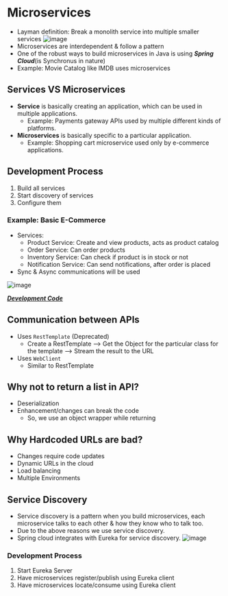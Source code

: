 # Microservices
- Layman definition: Break a monolith service into multiple smaller services
    ![image](https://user-images.githubusercontent.com/60386381/199781905-87f87246-98c3-4c02-8960-d35dadb6edc1.png)
- Microservices are interdependent & follow a pattern
- One of the robust ways to build microservices in Java is using ***Spring Cloud***(is Synchronus in nature)
- Example: Movie Catalog like IMDB uses microservices

## Services VS Microservices
- **Service** is basically creating an application, which can be used in multiple applications.
    - Example: Payments gateway APIs used by multiple different kinds of platforms.
- **Microservices** is basically specific to a particular application.
    - Example: Shopping cart microservice used only by e-commerce applications.

## Development Process

1. Build all services
2. Start discovery of services
3. Configure them

### Example: Basic E-Commerce
- Services:
    - Product Service: Create and view products, acts as product catalog
    - Order Service: Can order products
    - Inventory Service: Can check if product is in stock or not
    - Notification Service: Can send notifications, after order is placed
- Sync & Async communications will be used

![image](https://user-images.githubusercontent.com/60386381/203799007-c24a5a48-5127-4412-86ae-4660e3ef4f24.png)

***[Development Code](./microservice-example/)*** 

## Communication between APIs
- Uses `RestTemplate` (Deprecated)
    - Create a RestTemplate --> Get the Object for the particular class for the template --> Stream the result to the URL
- Uses `WebClient`
    - Similar to RestTemplate

## Why not to return a list in API?
- Deserialization
- Enhancement/changes can break the code
    - So, we use an object wrapper while returning

## Why Hardcoded URLs are bad?
- Changes require code updates
- Dynamic URLs in the cloud
- Load balancing
- Multiple Environments

## Service Discovery
- Service discovery is a pattern when you build microservices, each microservice talks to each other & how they know who to talk too.
- Due to the above reasons we use service discovery.
- Spring cloud integrates with Eureka for service discovery.
![image](https://user-images.githubusercontent.com/60386381/200472720-4c7ccc24-6c62-471b-a2aa-4524b2728a0f.png)

### Development Process
1. Start Eureka Server
2. Have microservices register/publish using Eureka client
3. Have microservices locate/consume using Eureka client